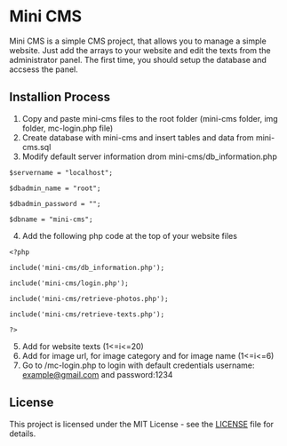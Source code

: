 # Mini CMS

Mini CMS is a simple CMS project, that allows you to manage a simple website.
Just add the arrays to your website and edit the texts from the administrator panel.
The first time, you should setup the database and accsess the panel.

## Installion Process
1. Copy and paste mini-cms files to the root folder (mini-cms folder, img folder, mc-login.php file)
2. Create database with mini-cms and insert tables and data from mini-cms.sql
3. Modify default server information drom mini-cms/db_information.php

`$servername = "localhost";`

`$dbadmin_name = "root";`

`$dbadmin_password = "";`

`$dbname = "mini-cms";`

4. Add the following php code at the top of your website files

`<?php`

`include('mini-cms/db_information.php');`

`include('mini-cms/login.php');`

`include('mini-cms/retrieve-photos.php');`

`include('mini-cms/retrieve-texts.php');`

`?>`

5. Add <?php echo $text[i]; ?> for website texts (1<=i<=20)
6. Add <?php echo $url[i]; ?> for image url, <?php echo $category[i]; ?> for image category and <?php echo $name[i]; ?> for image name (1<=i<=6)
7. Go to /mc-login.php to login with default credentials username: example@gmail.com and password:1234

## License

This project is licensed under the MIT License - see the [LICENSE](LICENSE) file for details.
